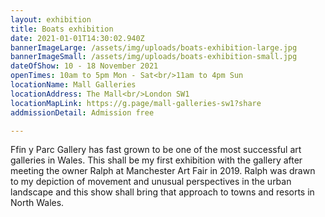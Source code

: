 ```yaml
---
layout: exhibition
title: Boats exhibition
date: 2021-01-01T14:30:02.940Z
bannerImageLarge: /assets/img/uploads/boats-exhibition-large.jpg
bannerImageSmall: /assets/img/uploads/boats-exhibition-small.jpg
dateOfShow: 10 - 18 November 2021
openTimes: 10am to 5pm Mon - Sat<br/>11am to 4pm Sun
locationName: Mall Galleries
locationAddress: The Mall<br/>London SW1
locationMapLink: https://g.page/mall-galleries-sw1?share
addmissionDetail: Admission free

---
```


Ffin y Parc Gallery has fast grown to be one of the most successful art galleries in Wales. This shall be my first exhibition with the gallery after meeting the owner Ralph at Manchester Art Fair in 2019. Ralph was drawn to my depiction of movement and unusual perspectives in the urban landscape and this show shall bring that approach to towns and resorts in North Wales.
